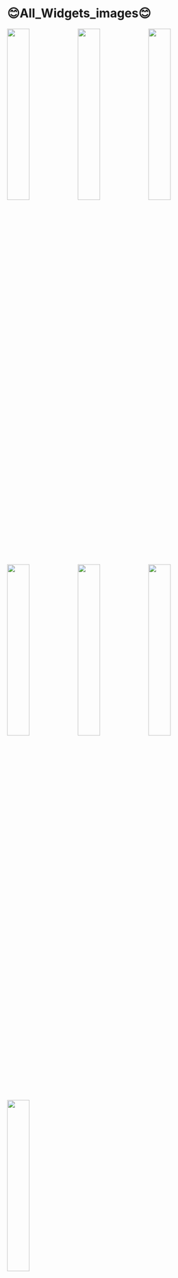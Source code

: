 # 😊All_Widgets_images😊
<img src="https://github.com/prachis70/All_images/assets/149580593/6603bd98-cfa8-4787-97b3-dad5bcae3d72" heigth=28% width=32%>
<img src="https://github.com/prachis70/All_images/assets/149580593/fa105511-3f30-4acd-8bc9-b2ba916702cc" heigth=28% width=32%>
<img src="https://github.com/prachis70/All_images/assets/149580593/64d029d0-851c-45ef-8622-2f7860a7509e" heigth=28% width=32%>
<img src="https://github.com/prachis70/All_images/assets/149580593/f2f8c549-51d6-436d-9cfa-d804768b97a1" heigth=28% width=32%>
<img src="https://github.com/prachis70/All_images/assets/149580593/d5553add-357d-4a55-a3cd-e2dac7cc5687" heigth=28% width=32%>
<img src="https://github.com/prachis70/All_images/assets/149580593/85d9b12f-7731-4817-818d-e5005054b74e" heigth=28% width=32%>
<img src="https://github.com/prachis70/All_images/assets/149580593/1b7b6945-c6ee-426b-8ee5-0503be6b800e" heigth=28% width=32%>
